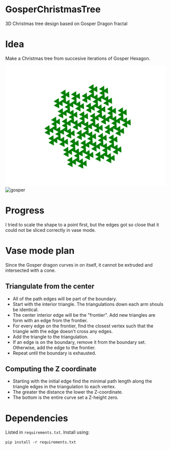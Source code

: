 # GosperChristmasTree
3D Christmas tree  design based on Gosper Dragon fractal

# Idea 
Make a Christmas tree from succesive iterations of Gosper Hexagon.

![Gosper Hexagon](images/GosperHexagon.svg)
![gosper](https://user-images.githubusercontent.com/11061466/102945633-3a998700-4473-11eb-9ae5-352203810518.gif)

# Progress
I tried to scale the shape to a point first, but the edges got so close that it could not be sliced correctly in vase mode.


# Vase mode plan
Since the Gosper dragon curves in on itself, it cannot be extruded and intersected with a cone.

## Triangulate from the center
- All of the path edges will be part of the boundary.
- Start with the interior triangle. The triangulations down each arm shouls be identical.
- The center interior edge will be the "frontier". Add new triangles are form with an edge from the frontier.
- For every edge on the frontier, find the closest vertex such that the triangle with the edge doesn't cross any edges.
- Add the triangle to the triangulation.
- If an edge is on the boundary, remove it from the boundary set. Otherwise, add the edge to the frontier.
- Repeat until the boundary is exhausted.

## Computing the Z coordinate
- Starting with the initial edge find the minimal path length along the triangle edges in the triangulation to each vertex.
- The greater the distance the lower the Z-coordinate.
- The bottom is the entire curve set a Z-height zero.

# Dependencies
Listed in `requirements.txt`. Install using:
```
pip install -r requirements.txt
```
